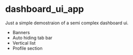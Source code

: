 # dashboard_ui_app

Just a simple demostraion of a semi complex dashboard ui.
- Banners
- Auto hiding tab bar
- Vertical list
- Profile section


